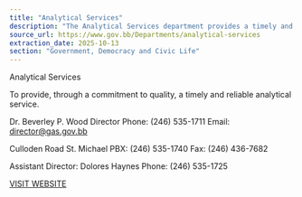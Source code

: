 ```yaml
---
title: "Analytical Services"
description: "The Analytical Services department provides a timely and reliable analytical service committed to quality."
source_url: https://www.gov.bb/Departments/analytical-services
extraction_date: 2025-10-13
section: "Government, Democracy and Civic Life"
---
```


Analytical Services

To provide, through a commitment to quality, a timely and reliable analytical service.

Dr. Beverley P. Wood
Director
Phone: (246) 535-1711
Email: director@gas.gov.bb

Culloden Road
St. Michael
PBX: (246) 535-1740
Fax: (246) 436-7682

Assistant Director: Dolores Haynes
Phone: (246) 535-1725

[VISIT WEBSITE](https://agriculture.gov.bb/Departments/Government-Analytical-Services/)
```